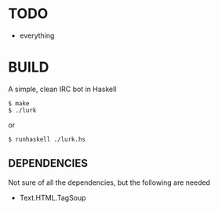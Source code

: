 # TODO
   - everything

# BUILD
A simple, clean IRC bot in Haskell

    $ make
    $ ./lurk

or

    $ runhaskell ./lurk.hs

## DEPENDENCIES
Not sure of all the dependencies, but the following are needed
   - Text.HTML.TagSoup
